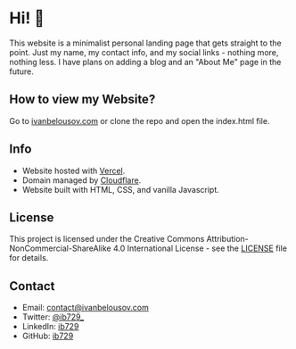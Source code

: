 # Hi! 👋

This website is a minimalist personal landing page that gets straight to the point. Just my name, my contact info, and my social links - nothing more, nothing less. I have plans on adding a blog and an "About Me" page in the future.

## How to view my Website?

Go to [ivanbelousov.com](https://ivanbelousov.com) or clone the repo and open the index.html file.

## Info

- Website hosted with [Vercel](https://vercel.com/).
- Domain managed by [Cloudflare](https://cloudflare.com).
- Website built with HTML, CSS, and vanilla Javascript.

## License

This project is licensed under the Creative Commons Attribution-NonCommercial-ShareAlike 4.0 International License - see the [LICENSE](https://github.com/ib729/ivanbelousov/blob/main/LICENSE) file for details.

## Contact

- Email: contact@ivanbelousov.com
- Twitter: [@ib729_](https://x.com/ib729_)
- LinkedIn: [ib729](https://www.linkedin.com/in/ib729/)
- GitHub: [ib729](https://github.com/ib729)

